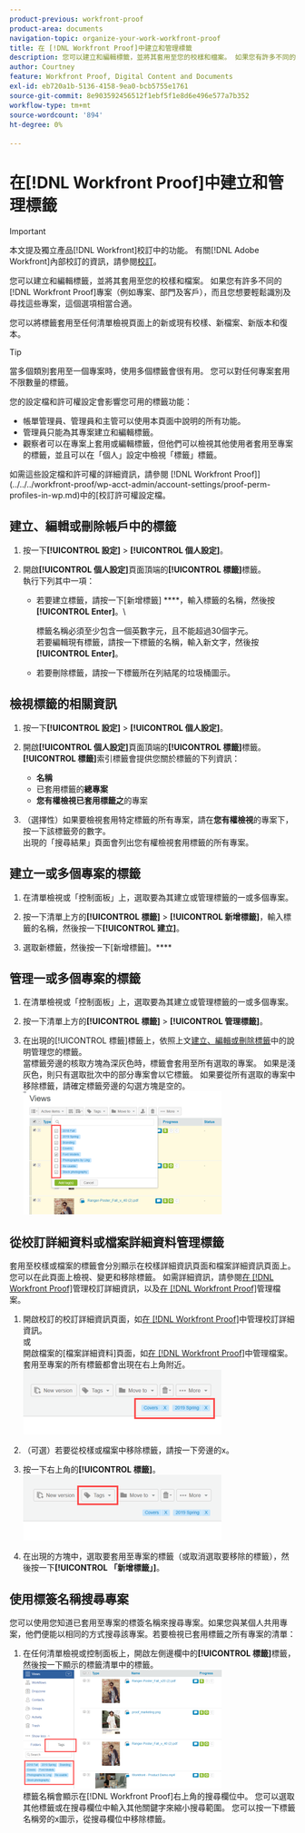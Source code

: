 ```yaml
---
product-previous: workfront-proof
product-area: documents
navigation-topic: organize-your-work-workfront-proof
title: 在 [!DNL Workfront Proof]中建立和管理標籤
description: 您可以建立和編輯標籤，並將其套用至您的校樣和檔案。 如果您有許多不同的 [!DNL Workfront Proof] 專案，例如專案、部門及客戶，而且您想要輕鬆識別及尋找這些專案，這非常合適。
author: Courtney
feature: Workfront Proof, Digital Content and Documents
exl-id: eb720a1b-5136-4158-9ea0-bcb5755e1761
source-git-commit: 8e903592456512f1ebf5f1e8d6e496e577a7b352
workflow-type: tm+mt
source-wordcount: '894'
ht-degree: 0%

---
```


# 在[!DNL Workfront Proof]中建立和管理標籤

>[!IMPORTANT]
>
>本文提及獨立產品[!DNL Workfront]校訂中的功能。 有關[!DNL Adobe Workfront]內部校訂的資訊，請參閱[校訂](../../../review-and-approve-work/proofing/proofing.md)。

您可以建立和編輯標籤，並將其套用至您的校樣和檔案。 如果您有許多不同的[!DNL Workfront Proof]專案（例如專案、部門及客戶），而且您想要輕鬆識別及尋找這些專案，這個選項相當合適。

您可以將標籤套用至任何清單檢視頁面上的新或現有校樣、新檔案、新版本和復本。

>[!TIP]
>
>當多個類別套用至一個專案時，使用多個標籤會很有用。 您可以對任何專案套用不限數量的標籤。

您的設定檔和許可權設定會影響您可用的標籤功能：

* 帳單管理員、管理員和主管可以使用本頁面中說明的所有功能。
* 管理員只能為其專案建立和編輯標籤。
* 觀察者可以在專案上套用或編輯標籤，但他們可以檢視其他使用者套用至專案的標籤，並且可以在「個人」設定中檢視「標籤」標籤。

如需這些設定檔和許可權的詳細資訊，請參閱 [!DNL Workfront Proof]](../../../workfront-proof/wp-acct-admin/account-settings/proof-perm-profiles-in-wp.md)中的[校訂許可權設定檔。

## 建立、編輯或刪除帳戶中的標籤

1. 按一下&#x200B;**[!UICONTROL 設定]** > **[!UICONTROL 個人設定]**。

1. 開啟&#x200B;**[!UICONTROL 個人設定]**&#x200B;頁面頂端的&#x200B;**[!UICONTROL 標籤]**&#x200B;標籤。\
   執行下列其中一項：

   * 若要建立標籤，請按一下[新增標籤] ****，輸入標籤的名稱，然後按&#x200B;**[!UICONTROL Enter]**。\

     標籤名稱必須至少包含一個英數字元，且不能超過30個字元。\
      若要編輯現有標籤，請按一下標籤的名稱，輸入新文字，然後按&#x200B;**[!UICONTROL Enter]**。

   * 若要刪除標籤，請按一下標籤所在列結尾的垃圾桶圖示。

## 檢視標籤的相關資訊

1. 按一下&#x200B;**[!UICONTROL 設定]** > **[!UICONTROL 個人設定]**。

1. 開啟&#x200B;**[!UICONTROL 個人設定]**&#x200B;頁面頂端的&#x200B;**[!UICONTROL 標籤]**&#x200B;標籤。\
   **[!UICONTROL 標籤]**&#x200B;索引標籤會提供您關於標籤的下列資訊：

   * **名稱**
   * 已套用標籤的&#x200B;**總專案**
   * **您有權檢視已套用標籤之**&#x200B;的專案

1. （選擇性）如果要檢視套用特定標籤的所有專案，請在&#x200B;**您有權檢視**&#x200B;的專案下，按一下該標籤旁的數字。\
   出現的「搜尋結果」頁面會列出您有權檢視套用標籤的所有專案。

## 建立一或多個專案的標籤

1. 在清單檢視或「控制面板」上，選取要為其建立或管理標籤的一或多個專案。
1. 按一下清單上方的&#x200B;**[!UICONTROL 標籤]** > **[!UICONTROL 新增標籤]**，輸入標籤的名稱，然後按一下&#x200B;**[!UICONTROL 建立]**。

1. 選取新標籤，然後按一下[新增標籤]。****

## 管理一或多個專案的標籤

1. 在清單檢視或「控制面板」上，選取要為其建立或管理標籤的一或多個專案。
1. 按一下清單上方的&#x200B;**[!UICONTROL 標籤]** > **[!UICONTROL 管理標籤]**。

1. 在出現的[!UICONTROL 標籤]標籤上，依照上文[建立、編輯或刪除標籤](https://support.workfront.com/knowledge/articles/115004379508/en-us?brand_id=662728&amp;return_to=%2Fhc%2Fen-us%2Farticles%2F115004379508#CreatingEditingDeletingTag)中的說明管理您的標籤。\
   當標籤旁邊的核取方塊為深灰色時，標籤會套用至所有選取的專案。 如果是淺灰色，則只有選取批次中的部分專案會以它標籤。 如果要從所有選取的專案中移除標籤，請確定標籤旁邊的勾選方塊是空的。\
   ![Tags_menu_-_Dark_and_light_checks.png](assets/tags-menu---dark-and-light-checks-350x217.png)

## 從校訂詳細資料或檔案詳細資料管理標籤

套用至校樣或檔案的標籤會分別顯示在校樣詳細資訊頁面和檔案詳細資訊頁面上。 您可以在此頁面上檢視、變更和移除標籤。 如需詳細資訊，請參閱[在 [!DNL Workfront Proof]](../../../workfront-proof/wp-work-proofsfiles/manage-your-work/manage-proof-details.md)管理校訂詳細資訊，以及[在 [!DNL Workfront Proof]](../../../workfront-proof/wp-work-proofsfiles/manage-your-work/manage-files.md)管理檔案。

1. 開啟校訂的校訂詳細資訊頁面，如[在 [!DNL Workfront Proof]](../../../workfront-proof/wp-work-proofsfiles/manage-your-work/manage-proof-details.md)中管理校訂詳細資訊。\
   或\
   開啟檔案的[檔案詳細資料]頁面，如[在 [!DNL Workfront Proof]](../../../workfront-proof/wp-work-proofsfiles/manage-your-work/manage-files.md)中管理檔案。\
   套用至專案的所有標籤都會出現在右上角附近。\
   ![Tags_on_Details_page.png](assets/tags-on-details-page-350x114.png)

1. （可選）若要從校樣或檔案中移除標籤，請按一下旁邊的x。
1. 按一下右上角的&#x200B;**[!UICONTROL 標籤]**。\
   ![Tags_button_on_Details_page.png](assets/tags-button-on-details-page-350x116.png)

1. 在出現的方塊中，選取要套用至專案的標籤（或取消選取要移除的標籤），然後按一下&#x200B;**[!UICONTROL 「新增標籤」]**。

## 使用標簽名稱搜尋專案

您可以使用您知道已套用至專案的標簽名稱來搜尋專案。如果您與某個人共用專案，他們便能以相同的方式搜尋該專案。若要檢視已套用標籤之所有專案的清單：

1. 在任何清單檢視或控制面板上，開啟左側邊欄中的&#x200B;**[!UICONTROL 標籤]**&#x200B;標籤，然後按一下顯示的標籤清單中的標籤。\
   ![Searching_by_tag.png](assets/searching-by-tag-350x209.png)\
   標籤名稱會顯示在[!DNL Workfront Proof]右上角的搜尋欄位中。 您可以選取其他標籤或在搜尋欄位中輸入其他關鍵字來縮小搜尋範圍。 您可以按一下標籤名稱旁的x圖示，從搜尋欄位中移除標籤。
